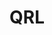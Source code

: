 ---
title: QRL
crosslinks:
- Iota
- autotldr
- ethereum
- Antshares
- altcoin
- siacoin
- ArkEcosystem
---